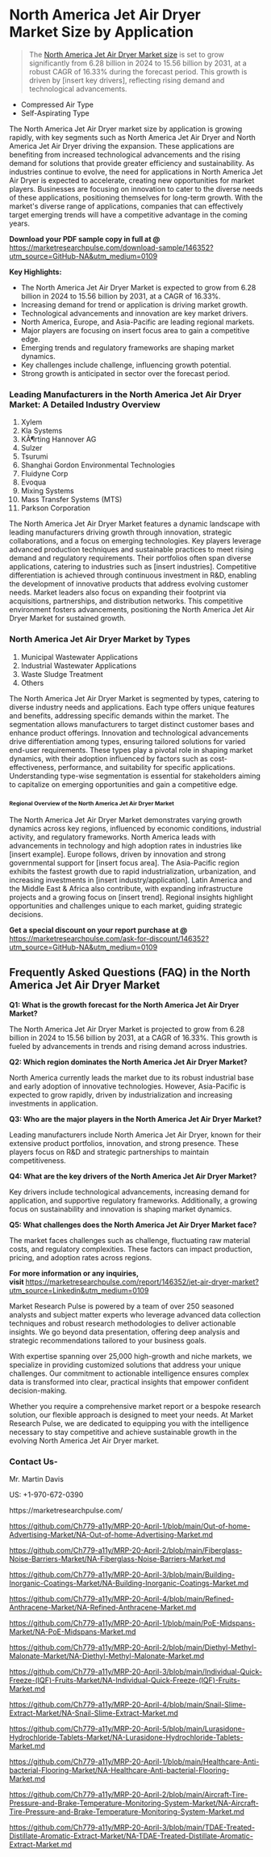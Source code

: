 <h1>North America Jet Air Dryer Market&nbsp;Size by Application</h1><blockquote><p>The <a href="https://marketresearchpulse.com/download-sample/146352?utm_source=GitHub-NA&amp;utm_medium=0109">North America Jet Air Dryer Market size</a> is set to grow significantly from 6.28 billion in 2024 to 15.56 billion by 2031, at a robust CAGR of 16.33% during the forecast period. This growth is driven by [insert key drivers], reflecting rising demand and technological advancements.</p></blockquote><ul><li>Compressed Air Type<li> Self-Aspirating Type</li></ul><p>The North America Jet Air Dryer market size by application is growing rapidly, with key segments such as North America Jet Air Dryer and North America Jet Air Dryer driving the expansion. These applications are benefiting from increased technological advancements and the rising demand for solutions that provide greater efficiency and sustainability. As industries continue to evolve, the need for applications in North America Jet Air Dryer is expected to accelerate, creating new opportunities for market players. Businesses are focusing on innovation to cater to the diverse needs of these applications, positioning themselves for long-term growth. With the market's diverse range of applications, companies that can effectively target emerging trends will have a competitive advantage in the coming years.</p><p><strong>Download your PDF sample copy in full at @ </strong><a href="https://marketresearchpulse.com/download-sample/146352?utm_source=GitHub-NA&amp;utm_medium=0109">https://marketresearchpulse.com/download-sample/146352?utm_source=GitHub-NA&amp;utm_medium=0109</a></p><p><strong>Key Highlights: </strong></p><ul><li>The North America Jet Air Dryer Market is expected to grow from 6.28 billion in 2024 to 15.56 billion by 2031, at a CAGR of 16.33%.</li><li>Increasing demand for trend or application is driving market growth.</li><li>Technological advancements and innovation are key market drivers.</li><li>North America, Europe, and Asia-Pacific are leading regional markets.</li><li>Major players are focusing on insert focus area to gain a competitive edge.</li><li>Emerging trends and regulatory frameworks are shaping market dynamics.</li><li>Key challenges include challenge, influencing growth potential.</li><li>Strong growth is anticipated in sector over the forecast period.</li></ul><h3>Leading Manufacturers in the North America Jet Air Dryer Market: A Detailed Industry Overview</h3><ol><li>Xylem</li><li>Kla Systems</li><li>KÃ¶rting Hannover AG</li><li>Sulzer</li><li>Tsurumi</li><li>Shanghai Gordon Environmental Technologies</li><li>Fluidyne Corp</li><li>Evoqua</li><li>Mixing Systems</li><li>Mass Transfer Systems (MTS)</li><li>Parkson Corporation</li></ol><div class="flex max-w-full flex-col flex-grow"><div class="min-h-8 text-message flex w-full flex-col items-end gap-2 whitespace-normal break-words [.text-message+&amp;]:mt-5" dir="auto" data-message-author-role="assistant" data-message-id="fd8432e4-4910-450d-b182-61b7bfb0a01f" data-message-model-slug="gpt-4o"><div class="flex w-full flex-col gap-1 empty:hidden first:pt-[3px]"><div class="markdown prose w-full break-words dark:prose-invert light"><p>The North America Jet Air Dryer Market features a dynamic landscape with leading manufacturers driving growth through innovation, strategic collaborations, and a focus on emerging technologies. Key players leverage advanced production techniques and sustainable practices to meet rising demand and regulatory requirements. Their portfolios often span diverse applications, catering to industries such as [insert industries]. Competitive differentiation is achieved through continuous investment in R&amp;D, enabling the development of innovative products that address evolving customer needs. Market leaders also focus on expanding their footprint via acquisitions, partnerships, and distribution networks. This competitive environment fosters advancements, positioning the North America Jet Air Dryer Market for sustained growth.</p></div></div></div></div><h3>North America Jet Air Dryer Market by Types</h3><ol><li>Municipal Wastewater Applications<li> Industrial Wastewater Applications<li> Waste Sludge Treatment<li> Others</li></ol><div class="flex max-w-full flex-col flex-grow"><div class="min-h-8 text-message flex w-full flex-col items-end gap-2 whitespace-normal break-words [.text-message+&amp;]:mt-5" dir="auto" data-message-author-role="assistant" data-message-id="084470be-0bb7-4664-bddf-5156b4f41249" data-message-model-slug="gpt-4o-mini"><div class="flex w-full flex-col gap-1 empty:hidden first:pt-[3px]"><div class="markdown prose w-full break-words dark:prose-invert light"><p>The North America Jet Air Dryer Market is segmented by types, catering to diverse industry needs and applications. Each type offers unique features and benefits, addressing specific demands within the market. The segmentation allows manufacturers to target distinct customer bases and enhance product offerings. Innovation and technological advancements drive differentiation among types, ensuring tailored solutions for varied end-user requirements. These types play a pivotal role in shaping market dynamics, with their adoption influenced by factors such as cost-effectiveness, performance, and suitability for specific applications. Understanding type-wise segmentation is essential for stakeholders aiming to capitalize on emerging opportunities and gain a competitive edge.</p></div></div></div></div><h3><span style="font-size: 11px;">Regional Overview of the North America Jet Air Dryer Market</span></h3><div class="flex max-w-full flex-col flex-grow"><div class="min-h-8 text-message flex w-full flex-col items-end gap-2 whitespace-normal break-words [.text-message+&amp;]:mt-5" dir="auto" data-message-author-role="assistant" data-message-id="e9038762-ce64-4e30-91c9-9bd413514231" data-message-model-slug="gpt-4o-mini"><div class="flex w-full flex-col gap-1 empty:hidden first:pt-[3px]"><div class="markdown prose w-full break-words dark:prose-invert light"><p>The North America Jet Air Dryer Market demonstrates varying growth dynamics across key regions, influenced by economic conditions, industrial activity, and regulatory frameworks. North America leads with advancements in technology and high adoption rates in industries like [insert example]. Europe follows, driven by innovation and strong governmental support for [insert focus area]. The Asia-Pacific region exhibits the fastest growth due to rapid industrialization, urbanization, and increasing investments in [insert industry/application]. Latin America and the Middle East &amp; Africa also contribute, with expanding infrastructure projects and a growing focus on [insert trend]. Regional insights highlight opportunities and challenges unique to each market, guiding strategic decisions.</p></div></div></div></div><p><strong>Get a special discount on your report purchase at @ </strong><a href="https://marketresearchpulse.com/ask-for-discount/146352?utm_source=GitHub-NA&amp;utm_medium=0109">https://marketresearchpulse.com/ask-for-discount/146352?utm_source=GitHub-NA&amp;utm_medium=0109</a></p><h2>Frequently Asked Questions (FAQ) in the North America Jet Air Dryer Market</h2><p><strong>Q1: What is the growth forecast for the North America Jet Air Dryer Market?</strong></p><p>The North America Jet Air Dryer Market is projected to grow from 6.28 billion in 2024 to 15.56 billion by 2031, at a CAGR of 16.33%. This growth is fueled by advancements in trends and rising demand across industries.</p><p><strong>Q2: Which region dominates the North America Jet Air Dryer Market?</strong></p><p>North America currently leads the market due to its robust industrial base and early adoption of innovative technologies. However, Asia-Pacific is expected to grow rapidly, driven by industrialization and increasing investments in application.</p><p><strong>Q3: Who are the major players in the North America Jet Air Dryer Market?</strong></p><p>Leading manufacturers include North America Jet Air Dryer, known for their extensive product portfolios, innovation, and strong presence. These players focus on R&amp;D and strategic partnerships to maintain competitiveness.</p><p><strong>Q4: What are the key drivers of the North America Jet Air Dryer Market?</strong></p><p>Key drivers include technological advancements, increasing demand for application, and supportive regulatory frameworks. Additionally, a growing focus on sustainability and innovation is shaping market dynamics.</p><p><strong>Q5: What challenges does the North America Jet Air Dryer Market face?</strong></p><p>The market faces challenges such as challenge, fluctuating raw material costs, and regulatory complexities. These factors can impact production, pricing, and adoption rates across regions.</p><p><strong>For more information or any inquiries, visit&nbsp;</strong><a href="https://marketresearchpulse.com/report/146352/jet-air-dryer-market?utm_source=Linkedin&utm_medium=0109">https://marketresearchpulse.com/report/146352/jet-air-dryer-market?utm_source=Linkedin&utm_medium=0109</a></p><p>Market Research Pulse is powered by a team of over 250 seasoned analysts and subject matter experts who leverage advanced data collection techniques and robust research methodologies to deliver actionable insights. We go beyond data presentation, offering deep analysis and strategic recommendations tailored to your business goals.</p><p>With expertise spanning over 25,000 high-growth and niche markets, we specialize in providing customized solutions that address your unique challenges. Our commitment to actionable intelligence ensures complex data is transformed into clear, practical insights that empower confident decision-making.</p><p>Whether you require a comprehensive market report or a bespoke research solution, our flexible approach is designed to meet your needs. At Market Research Pulse, we are dedicated to equipping you with the intelligence necessary to stay competitive and achieve sustainable growth in the evolving North America Jet Air Dryer market.</p><h3><strong>Contact Us-</strong></h3><p>Mr. Martin Davis</p><p>US: +1-970-672-0390</p><p>https://marketresearchpulse.com/</p><p><a href="https://github.com/Ch779-a11y/MRP-20-April-1/blob/main/Out-of-home-Advertising-Market/NA-Out-of-home-Advertising-Market.md">https://github.com/Ch779-a11y/MRP-20-April-1/blob/main/Out-of-home-Advertising-Market/NA-Out-of-home-Advertising-Market.md</a></p><p><a href="https://github.com/Ch779-a11y/MRP-20-April-2/blob/main/Fiberglass-Noise-Barriers-Market/NA-Fiberglass-Noise-Barriers-Market.md">https://github.com/Ch779-a11y/MRP-20-April-2/blob/main/Fiberglass-Noise-Barriers-Market/NA-Fiberglass-Noise-Barriers-Market.md</a></p><p><a href="https://github.com/Ch779-a11y/MRP-20-April-3/blob/main/Building-Inorganic-Coatings-Market/NA-Building-Inorganic-Coatings-Market.md">https://github.com/Ch779-a11y/MRP-20-April-3/blob/main/Building-Inorganic-Coatings-Market/NA-Building-Inorganic-Coatings-Market.md</a></p><p><a href="https://github.com/Ch779-a11y/MRP-20-April-4/blob/main/Refined-Anthracene-Market/NA-Refined-Anthracene-Market.md">https://github.com/Ch779-a11y/MRP-20-April-4/blob/main/Refined-Anthracene-Market/NA-Refined-Anthracene-Market.md</a></p><p><a href="https://github.com/Ch779-a11y/MRP-20-April-1/blob/main/PoE-Midspans-Market/NA-PoE-Midspans-Market.md">https://github.com/Ch779-a11y/MRP-20-April-1/blob/main/PoE-Midspans-Market/NA-PoE-Midspans-Market.md</a></p><p><a href="https://github.com/Ch779-a11y/MRP-20-April-2/blob/main/Diethyl-Methyl-Malonate-Market/NA-Diethyl-Methyl-Malonate-Market.md">https://github.com/Ch779-a11y/MRP-20-April-2/blob/main/Diethyl-Methyl-Malonate-Market/NA-Diethyl-Methyl-Malonate-Market.md</a></p><p><a href="https://github.com/Ch779-a11y/MRP-20-April-3/blob/main/Individual-Quick-Freeze-(IQF)-Fruits-Market/NA-Individual-Quick-Freeze-(IQF)-Fruits-Market.md">https://github.com/Ch779-a11y/MRP-20-April-3/blob/main/Individual-Quick-Freeze-(IQF)-Fruits-Market/NA-Individual-Quick-Freeze-(IQF)-Fruits-Market.md</a></p><p><a href="https://github.com/Ch779-a11y/MRP-20-April-4/blob/main/Snail-Slime-Extract-Market/NA-Snail-Slime-Extract-Market.md">https://github.com/Ch779-a11y/MRP-20-April-4/blob/main/Snail-Slime-Extract-Market/NA-Snail-Slime-Extract-Market.md</a></p><p><a href="https://github.com/Ch779-a11y/MRP-20-April-5/blob/main/Lurasidone-Hydrochloride-Tablets-Market/NA-Lurasidone-Hydrochloride-Tablets-Market.md">https://github.com/Ch779-a11y/MRP-20-April-5/blob/main/Lurasidone-Hydrochloride-Tablets-Market/NA-Lurasidone-Hydrochloride-Tablets-Market.md</a></p><p><a href="https://github.com/Ch779-a11y/MRP-20-April-1/blob/main/Healthcare-Anti-bacterial-Flooring-Market/NA-Healthcare-Anti-bacterial-Flooring-Market.md">https://github.com/Ch779-a11y/MRP-20-April-1/blob/main/Healthcare-Anti-bacterial-Flooring-Market/NA-Healthcare-Anti-bacterial-Flooring-Market.md</a></p><p><a href="https://github.com/Ch779-a11y/MRP-20-April-2/blob/main/Aircraft-Tire-Pressure-and-Brake-Temperature-Monitoring-System-Market/NA-Aircraft-Tire-Pressure-and-Brake-Temperature-Monitoring-System-Market.md">https://github.com/Ch779-a11y/MRP-20-April-2/blob/main/Aircraft-Tire-Pressure-and-Brake-Temperature-Monitoring-System-Market/NA-Aircraft-Tire-Pressure-and-Brake-Temperature-Monitoring-System-Market.md</a></p><p><a href="https://github.com/Ch779-a11y/MRP-20-April-3/blob/main/TDAE-Treated-Distillate-Aromatic-Extract-Market/NA-TDAE-Treated-Distillate-Aromatic-Extract-Market.md">https://github.com/Ch779-a11y/MRP-20-April-3/blob/main/TDAE-Treated-Distillate-Aromatic-Extract-Market/NA-TDAE-Treated-Distillate-Aromatic-Extract-Market.md</a></p>

